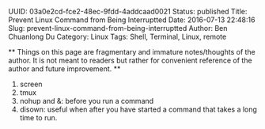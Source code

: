 UUID: 03a0e2cd-fce2-48ec-9fdd-4addcaad0021
Status: published
Title: Prevent Linux Command from Being Interruptted
Date: 2016-07-13 22:48:16
Slug: prevent-linux-command-from-being-interruptted
Author: Ben Chuanlong Du
Category: Linux
Tags: Shell, Terminal, Linux, remote

**
Things on this page are
fragmentary and immature notes/thoughts of the author.
It is not meant to readers
but rather for convenient reference of the author and future improvement.
**

1. screen
2. tmux
3. nohup and &: before you run a command
4. disown: useful when after you have started a command that takes a long time to run.
